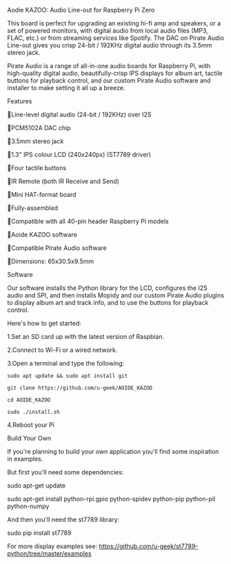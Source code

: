 Aodie KAZOO: Audio Line-out for Raspberry Pi Zero

This board is perfect for upgrading an existing hi-fi amp and speakers, or a set of powered monitors, with digital audio from local audio files (MP3, FLAC, etc.) or from streaming services like Spotify. The DAC on Pirate Audio Line-out gives you crisp 24-bit / 192KHz digital audio through its 3.5mm stereo jack.

Pirate Audio is a range of all-in-one audio boards for Raspberry Pi, with high-quality digital audio, beautifully-crisp IPS displays for album art, tactile buttons for playback control, and our custom Pirate Audio software and installer to make setting it all up a breeze.

Features

Line-level digital audio (24-bit / 192KHz) over I2S

PCM5102A DAC chip 

3.5mm stereo jack

1.3" IPS colour LCD (240x240px) (ST7789 driver)

Four tactile buttons

IR Remote (both IR Receive and Send)

Mini HAT-format board

Fully-assembled

Compatible with all 40-pin header Raspberry Pi models

Aoide KAZOO software

Compatible Pirate Audio software

Dimensions: 65x30.5x9.5mm

Software

Our software installs the Python library for the LCD, configures the I2S audio and SPI, and then installs Mopidy and our custom Pirate Audio plugins to display album art and track info, and to use the buttons for playback control.

Here's how to get started:

1.Set an SD card up with the latest version of Raspbian.

2.Connect to Wi-Fi or a wired network.

3.Open a terminal and type the following:

    sudo apt update && sudo apt install git
    
    git clone https://github.com/u-geek/AOIDE_KAZOO
    
    cd AOIDE_KAZOO
    
    sudo ./install.sh
    
4.Reboot your Pi

Build Your Own

If you're planning to build your own application you'll find some inspiration in examples.

But first you'll need some dependencies:

sudo apt-get update

sudo apt-get install python-rpi.gpio python-spidev python-pip python-pil python-numpy

And then you'll need the st7789 library:

sudo pip install st7789

For more display examples see: https://github.com/u-geek/st7789-python/tree/master/examples
